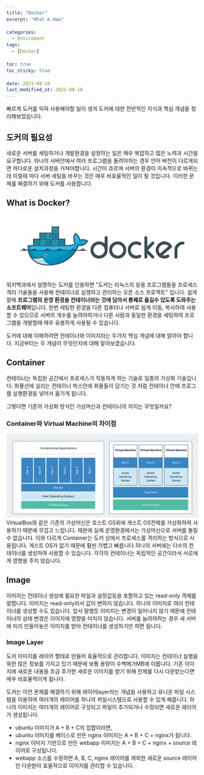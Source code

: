 ```yaml
---
title: "Docker"
excerpt: "What & How"

categories:
  - Enviroment
tags:
  - [Docker]

toc: true
toc_sticky: true

date: 2021-08-18
last_modified_at: 2021-08-18
---
```


빠르게 도커를 익혀 사용해야할 일이 생겨 도커에 대한 전반적인 지식과 핵심 개념을 정리해보았습니다.

## 도커의 필요성

새로운 서버를 세팅하거나 개발환경을 설정하는 일은 매우 복잡하고 많은 노력과 시간을 요구합니다. 하나의 서버안에서 여러 프로그램을 돌려야하는 경우 언어 버전이 다르게되면 까다로운 설치과정을 거쳐야합니다. 시간이 흐르며 서버의 환경이 지속적으로 바뀌는 데 이럴때 마다 서버 세팅을 바꾸는 것은 매우 비효율적인 일이 될 것입니다. 이러한 문제를 해결하기 위해 도커를 사용합니다.

## What is Docker?

![docker icon](../assets/img/dockericon.png)
위키백과에서 설명하는 도커를 인용하면 "도커는 리눅스의 응용 프로그램들을 프로세스 격리 기술들을 사용해 컨테이너로 실행하고 관리하는 오픈 소스 프로젝트" 입니다. 쉽게 말해 **프로그램의 운영 환경을 컨테이너라는 것에 담아서 통째로 옮길수 있도록 도와주는 소프트웨어**입니다. 한번 세팅한 환경을 다른 컴퓨터나 서버로 쉽게 이동, 복사하여 사용할 수 있으므로 서버의 개수를 늘려야하거나 다른 사람과 동일한 환경을 세팅하여 프로그램을 개발할때 매우 유용하게 사용될 수 있습니다.

도커에 대해 이해하려면 컨테이너와 이미지라는 두가지 핵심 개념에 대해 알아야 합니다. 지금부터는 두 개념이 무엇인지에 대해 알아보겠습니다.

## Container

컨테이너는 독립된 공간에서 프로세스가 작동하게 하는 기술로 일종의 가상화 기술입니다. 화물선에 실리는 컨테이너 박스안에 화물들이 담기는 것 처럼 컨테이너 안에 프로그램 실행환경을 넣어서 옮기게 됩니다.

그렇다면 기존의 가상화 방식인 가상머신과 컨테이너의 차이는 무엇일까요?

### Container와 Virtual Machine의 차이점

![docker icon](../assets/img/containerAndVM.png)
VirtualBox와 같은 기존의 가상머신은 호스트 OS위에 게스트 OS전체를 가상화하여 사용하기 때문에 무겁고 느립니다. 때문에 실제 운영환경에서는 가상머신으로 서버를 돌릴 수 없습니다. 이와 다르게 Container는 도커 상에서 프로세스를 격리하는 방식으로 사용됩니다. 게스트 OS가 없기 때문에 훨씬 가볍고 빠릅니다.하나의 서버에는 다수의 컨테이너를 생성하여 사용할 수 있습니다. 각각의 컨테이너는 독립적인 공간이라서 서로에게 영향을 주지 않습니다.

## Image

이미지는 컨테이너 생성에 필요한 파일과 설정값등을 포함하고 있는 read-only 객체를 말합니다. 이미지는 read-only라서 값이 변하지 않습니다. 하나의 이미지로 여러 컨테이너를 생성할 수도 있습니다. 앞서 말했듯 이미지는 변경이 일어나지 않기 때문에 컨테이너의 상태 변경은 이미지에 영향을 미치지 않습니다. 서버를 늘려야하는 경우 새 서버에 미리 만들어놓은 이미지를 받아 컨테이너를 생성하기만 하면 됩니다.

### Image Layer

도커 이미지를 레이어 형태로 만들어 효율적으로 관리합니다. 이미지는 컨테이너 실행을 위한 많은 정보를 가지고 있기 때문에 보통 용량이 수백메가MB에 이릅니다. 기존 이미지에 새로운 내용을 조금 추가한 새로운 이미지를 받기 위해 전체를 다시 다운받는다면 매우 비효율적이게 됩니다.

도커는 이런 문제를 해결하기 위해 레이어layer라는 개념을 사용하고 유니온 파일 시스템을 이용하여 여러개의 레이어를 하나의 파일시스템으로 사용할 수 있게 해줍니다. 하나의 이미지는 여러개의 레이어로 구성되고 파일이 추가되거나 수정되면 새로운 레이어가 생성됩니다.

- ubuntu 이미지가 A + B + C의 집합이라면,
- ubuntu 이미지를 베이스로 만든 nginx 이미지는 A + B + C + nginx가 됩니다.
- nginx 이미지 기반으로 만든 webapp 이미지는 A + B + C + nginx + source 레이어로 구성됩니다.
- webapp 소스를 수정하면 A, B, C, nginx 레이어를 제외한 새로운 source 레이어만 다운받아 효율적으로 이미지를 관리할 수 있습니다.
